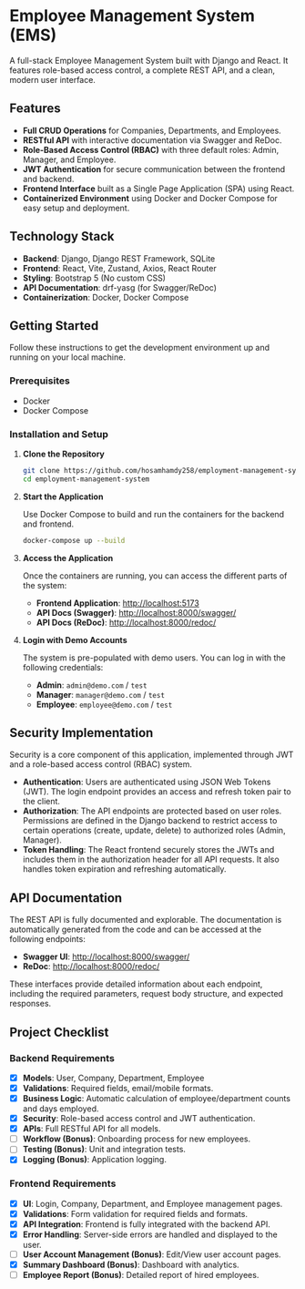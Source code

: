 # Employee Management System (EMS)

A full-stack Employee Management System built with Django and React. It features role-based access control, a complete REST API, and a clean, modern user interface.

## Features

- **Full CRUD Operations** for Companies, Departments, and Employees.
- **RESTful API** with interactive documentation via Swagger and ReDoc.
- **Role-Based Access Control (RBAC)** with three default roles: Admin, Manager, and Employee.
- **JWT Authentication** for secure communication between the frontend and backend.
- **Frontend Interface** built as a Single Page Application (SPA) using React.
- **Containerized Environment** using Docker and Docker Compose for easy setup and deployment.

## Technology Stack

- **Backend**: Django, Django REST Framework, SQLite
- **Frontend**: React, Vite, Zustand, Axios, React Router
- **Styling**: Bootstrap 5 (No custom CSS)
- **API Documentation**: drf-yasg (for Swagger/ReDoc)
- **Containerization**: Docker, Docker Compose

## Getting Started

Follow these instructions to get the development environment up and running on your local machine.

### Prerequisites

- Docker
- Docker Compose

### Installation and Setup

1.  **Clone the Repository**

    ```bash
    git clone https://github.com/hosamhamdy258/employment-management-system
    cd employment-management-system
    ```

2.  **Start the Application**

    Use Docker Compose to build and run the containers for the backend and frontend.

    ```bash
    docker-compose up --build
    ```

3.  **Access the Application**

    Once the containers are running, you can access the different parts of the system:

    -   **Frontend Application**: [http://localhost:5173](http://localhost:5173)
    -   **API Docs (Swagger)**: [http://localhost:8000/swagger/](http://localhost:8000/swagger/)
    -   **API Docs (ReDoc)**: [http://localhost:8000/redoc/](http://localhost:8000/redoc/)

4.  **Login with Demo Accounts**

    The system is pre-populated with demo users. You can log in with the following credentials:

    -   **Admin**: `admin@demo.com` / `test`
    -   **Manager**: `manager@demo.com` / `test`
    -   **Employee**: `employee@demo.com` / `test`

## Security Implementation

Security is a core component of this application, implemented through JWT and a role-based access control (RBAC) system.

-   **Authentication**: Users are authenticated using JSON Web Tokens (JWT). The login endpoint provides an access and refresh token pair to the client.
-   **Authorization**: The API endpoints are protected based on user roles. Permissions are defined in the Django backend to restrict access to certain operations (create, update, delete) to authorized roles (Admin, Manager).
-   **Token Handling**: The React frontend securely stores the JWTs and includes them in the authorization header for all API requests. It also handles token expiration and refreshing automatically.

## API Documentation

The REST API is fully documented and explorable. The documentation is automatically generated from the code and can be accessed at the following endpoints:

-   **Swagger UI**: [http://localhost:8000/swagger/](http://localhost:8000/swagger/)
-   **ReDoc**: [http://localhost:8000/redoc/](http://localhost:8000/redoc/)

These interfaces provide detailed information about each endpoint, including the required parameters, request body structure, and expected responses.

## Project Checklist

### Backend Requirements
- [x] **Models**: User, Company, Department, Employee
- [x] **Validations**: Required fields, email/mobile formats.
- [x] **Business Logic**: Automatic calculation of employee/department counts and days employed.
- [x] **Security**: Role-based access control and JWT authentication.
- [x] **APIs**: Full RESTful API for all models.
- [ ] **Workflow (Bonus)**: Onboarding process for new employees.
- [ ] **Testing (Bonus)**: Unit and integration tests.
- [x] **Logging (Bonus)**: Application logging.

### Frontend Requirements
- [x] **UI**: Login, Company, Department, and Employee management pages.
- [x] **Validations**: Form validation for required fields and formats.
- [x] **API Integration**: Frontend is fully integrated with the backend API.
- [x] **Error Handling**: Server-side errors are handled and displayed to the user.
- [ ] **User Account Management (Bonus)**: Edit/View user account pages.
- [x] **Summary Dashboard (Bonus)**: Dashboard with analytics.
- [ ] **Employee Report (Bonus)**: Detailed report of hired employees.
